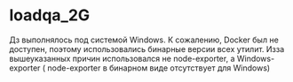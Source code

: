 # loadqa_2G
Дз выполнялось под системой Windows. К сожалению, Docker был не доступен, поэтому использовались бинарные версии всех утилит. Изза вышеуказанных причин 
использовался не node-exporter, а Windows-exporter ( node-exporter в бинарном виде отсутствует для Windows)
